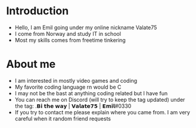 # Introduction
- Hello, I am Emil going under my online nickname Valate75
- I come from Norway and study IT in school
- Most my skills comes from freetime tinkering
# About me
- I am interested in mostly video games and coding
- My favorite coding language rn would be C
- I may not be the bast at anything coding related but I have fun
- You can reach me on Discord (will try to keep the tag updated) under the tag: .𝗕𝗶 𝘁𝗵𝗲 𝘄𝗮𝘆 | 𝗩𝗮𝗹𝗮𝘁𝗲𝟳𝟱 | 𝗘𝗺𝗶𝗹#0330
- If you try to contact me please explain where you came from. I am very careful when it random friend requests
